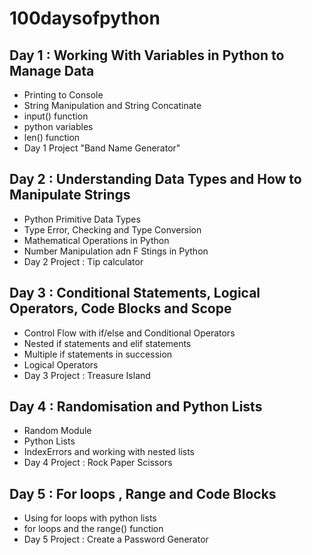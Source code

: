 # 100daysofpython

## Day 1 : Working With Variables in Python to Manage Data 

- Printing to Console
- String Manipulation and String Concatinate
- input() function 
- python variables
- len() function
- Day 1 Project "Band Name Generator"

## Day 2 : Understanding Data Types and How to Manipulate Strings

- Python Primitive Data Types
- Type Error, Checking and Type Conversion
- Mathematical Operations in Python
- Number Manipulation adn F Stings in Python
- Day 2 Project : Tip calculator

## Day 3 : Conditional Statements, Logical Operators, Code Blocks and Scope

- Control Flow with if/else and Conditional Operators
- Nested if statements and elif statements
- Multiple if statements in succession
- Logical Operators
- Day 3 Project : Treasure Island

## Day 4 : Randomisation and Python Lists

- Random Module
- Python Lists
- IndexErrors and working with nested lists
- Day 4 Project : Rock Paper Scissors


## Day 5 : For loops , Range and Code Blocks

- Using for loops with python lists
- for loops and the range() function
- Day 5 Project : Create a Password Generator


